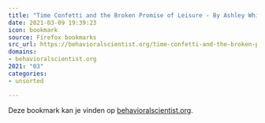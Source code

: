 ```yaml
---
title: "Time Confetti and the Broken Promise of Leisure - By Ashley Whillans - Behavioral Scientist"
date: 2021-03-09 19:39:23
icon: bookmark
source: Firefox bookmarks
src_url: https://behavioralscientist.org/time-confetti-and-the-broken-promise-of-leisure/
domains:
- behavioralscientist.org
2021: "03"
categories:
- unsorted

---
```

Deze bookmark kan je vinden op [behavioralscientist.org](https://behavioralscientist.org/time-confetti-and-the-broken-promise-of-leisure/).
